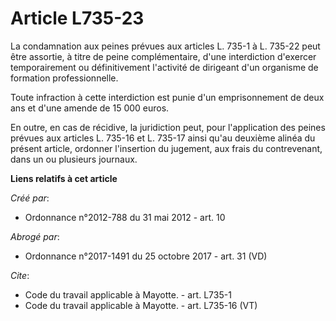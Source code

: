 # Article L735-23

La condamnation aux peines prévues aux articles L. 735-1 à L. 735-22 peut être assortie, à titre de peine complémentaire,
d'une interdiction d'exercer temporairement ou définitivement l'activité de dirigeant d'un organisme de formation
professionnelle. 

Toute infraction à cette interdiction est punie d'un emprisonnement de deux ans et d'une amende de 15 000 euros. 

En outre, en cas de récidive, la juridiction peut, pour l'application des peines prévues aux articles L. 735-16 et L. 735-17
ainsi qu'au deuxième alinéa du présent article, ordonner l'insertion du jugement, aux frais du contrevenant, dans un ou
plusieurs journaux.

**Liens relatifs à cet article**

_Créé par_:

  - Ordonnance n°2012-788 du 31 mai 2012 - art. 10

_Abrogé par_:

  - Ordonnance n°2017-1491 du 25 octobre 2017 - art. 31 (VD)

_Cite_:

  - Code du travail applicable à Mayotte. - art. L735-1
  - Code du travail applicable à Mayotte. - art. L735-16 (VT)
